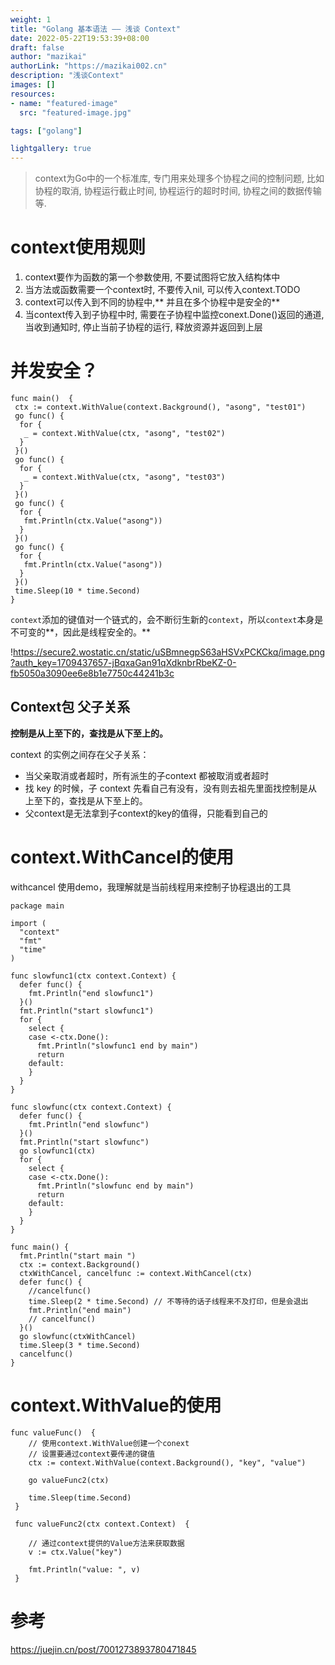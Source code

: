 ```yaml
---
weight: 1
title: "Golang 基本语法 —— 浅谈 Context"
date: 2022-05-22T19:53:39+08:00
draft: false
author: "mazikai"
authorLink: "https://mazikai002.cn"
description: "浅谈Context"
images: []
resources:
- name: "featured-image"
  src: "featured-image.jpg"

tags: ["golang"]

lightgallery: true
---
```


>context为Go中的一个标准库, 专门用来处理多个协程之间的控制问题, 比如协程的取消, 协程运行截止时间, 协程运行的超时时间, 协程之间的数据传输等.</br>

<!--more-->

# context使用规则

1. context要作为函数的第一个参数使用, 不要试图将它放入结构体中
2. 当方法或函数需要一个context时, 不要传入nil, 可以传入context.TODO
3. context可以传入到不同的协程中,** 并且在多个协程中是安全的**
4. 当context传入到子协程中时, 需要在子协程中监控conext.Done()返回的通道, 当收到通知时, 停止当前子协程的运行, 释放资源并返回到上层

# 并发安全？

```
func main()  {
 ctx := context.WithValue(context.Background(), "asong", "test01")
 go func() {
  for {
   _ = context.WithValue(ctx, "asong", "test02")
  }
 }()
 go func() {
  for {
   _ = context.WithValue(ctx, "asong", "test03")
  }
 }()
 go func() {
  for {
   fmt.Println(ctx.Value("asong"))
  }
 }()
 go func() {
  for {
   fmt.Println(ctx.Value("asong"))
  }
 }()
 time.Sleep(10 * time.Second)
}

```

`context`添加的键值对一个链式的，会不断衍生新的`context`，所以`context`本身是不可变的**，因此是线程安全的。**

!https://secure2.wostatic.cn/static/uSBmnegpS63aHSVxPCKCkq/image.png?auth_key=1709437657-jBqxaGan91qXdknbrRbeKZ-0-fb5050a3090ee6e8b1e7750c44241b3c

## Context包 父子关系

**控制是从上至下的，查找是从下至上的。**

context 的实例之间存在父子关系：

- 当父亲取消或者超时，所有派生的子context 都被取消或者超时
- 找 key 的时候，子 context 先看自己有没有，没有则去祖先里面找控制是从上至下的，查找是从下至上的。
- 父context是无法拿到子context的key的值得，只能看到自己的

# context.WithCancel的使用

withcancel 使用demo，我理解就是当前线程用来控制子协程退出的工具

```
package main

import (
  "context"
  "fmt"
  "time"
)

func slowfunc1(ctx context.Context) {
  defer func() {
    fmt.Println("end slowfunc1")
  }()
  fmt.Println("start slowfunc1")
  for {
    select {
    case <-ctx.Done():
      fmt.Println("slowfunc1 end by main")
      return
    default:
    }
  }
}

func slowfunc(ctx context.Context) {
  defer func() {
    fmt.Println("end slowfunc")
  }()
  fmt.Println("start slowfunc")
  go slowfunc1(ctx)
  for {
    select {
    case <-ctx.Done():
      fmt.Println("slowfunc end by main")
      return
    default:
    }
  }
}

func main() {
  fmt.Println("start main ")
  ctx := context.Background()
  ctxWithCancel, cancelfunc := context.WithCancel(ctx)
  defer func() {
    //cancelfunc()
    time.Sleep(2 * time.Second) // 不等待的话子线程来不及打印，但是会退出
    fmt.Println("end main")
    // cancelfunc()
  }()
  go slowfunc(ctxWithCancel)
  time.Sleep(3 * time.Second)
  cancelfunc()
}

```

# context.WithValue的使用

```
func valueFunc()  {
    // 使用context.WithValue创建一个conext
    // 设置要通过context要传递的键值
    ctx := context.WithValue(context.Background(), "key", "value")
 
    go valueFunc2(ctx)
 
    time.Sleep(time.Second)
 }
 
 func valueFunc2(ctx context.Context)  {
 
    // 通过context提供的Value方法来获取数据
    v := ctx.Value("key")
 
    fmt.Println("value: ", v)
 }

```

# 参考
https://juejin.cn/post/7001273893780471845